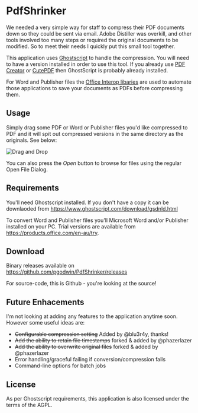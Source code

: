# PdfShrinker
We needed a very simple way for staff to compress their PDF documents down so they could be sent via email.
Adobe Distiller was overkill, and other tools involved too many steps or required the original documents to
be modified. So to meet their needs I quickly put this small tool together.

This application uses [Ghostscript](https://www.ghostscript.com) to handle the compression. You will need to have a version
installed in order to use this tool. If you already use [PDF Creator](http://www.pdfforge.org/pdfcreator) or 
[CutePDF](http://www.cutepdf.com/) then GhostScript is probably already installed.

For Word and Publisher files the [Office Interop libaries](https://msdn.microsoft.com/en-us/library/15s06t57.aspx) are used
to automate those applications to save your documents as PDFs before compressing them.

## Usage

Simply drag some PDF or Word or Publisher files you'd like compressed to PDF and it will spit out 
compressed versions in the same directory as the originals. See below:

![Drag and Drop](http://i.imgur.com/64PCuYo.gif)

You can also press the *Open* button to browse for files using the regular Open File Dialog.

## Requirements
You'll need Ghostscript installed. If you don't have a copy it can be downlaoded from 
https://www.ghostscript.com/download/gsdnld.html

To convert Word and Publisher files you'll Microsoft Word and/or Publisher installed on your PC. 
Trial versions are available from https://products.office.com/en-au/try.

## Download
Binary releases available on https://github.com/pgodwin/PdfShrinker/releases

For source-code, this is Github - you're looking at the source!

## Future Enhacements
I'm not looking at adding any features to the application anytime soon. However some useful ideas are:
 - ~~Configurable compression setting~~ Added by @blu3r4y, thanks!
 - ~~Add the ability to retain file timestamps~~ forked & added by @phazerlazer
 - ~~Add the ability to overwrite original files~~ forked & added by @phazerlazer
 - Error handling/graceful failing if conversion/compression fails
 - Command-line options for batch jobs

## License
As per Ghostscript requirements, this application is also licensed under the terms of the AGPL.

